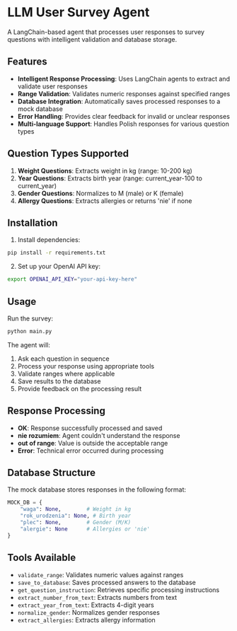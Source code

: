 # LLM User Survey Agent

A LangChain-based agent that processes user responses to survey questions with intelligent validation and database storage.

## Features

- **Intelligent Response Processing**: Uses LangChain agents to extract and validate user responses
- **Range Validation**: Validates numeric responses against specified ranges
- **Database Integration**: Automatically saves processed responses to a mock database
- **Error Handling**: Provides clear feedback for invalid or unclear responses
- **Multi-language Support**: Handles Polish responses for various question types

## Question Types Supported

1. **Weight Questions**: Extracts weight in kg (range: 10-200 kg)
2. **Year Questions**: Extracts birth year (range: current_year-100 to current_year)
3. **Gender Questions**: Normalizes to M (male) or K (female)
4. **Allergy Questions**: Extracts allergies or returns 'nie' if none

## Installation

1. Install dependencies:

```bash
pip install -r requirements.txt
```

2. Set up your OpenAI API key:

```bash
export OPENAI_API_KEY="your-api-key-here"
```

## Usage

Run the survey:

```bash
python main.py
```

The agent will:

1. Ask each question in sequence
2. Process your response using appropriate tools
3. Validate ranges where applicable
4. Save results to the database
5. Provide feedback on the processing result

## Response Processing

- **OK**: Response successfully processed and saved
- **nie rozumiem**: Agent couldn't understand the response
- **out of range**: Value is outside the acceptable range
- **Error**: Technical error occurred during processing

## Database Structure

The mock database stores responses in the following format:

```python
MOCK_DB = {
    "waga": None,        # Weight in kg
    "rok_urodzenia": None, # Birth year
    "plec": None,        # Gender (M/K)
    "alergie": None      # Allergies or 'nie'
}
```

## Tools Available

- `validate_range`: Validates numeric values against ranges
- `save_to_database`: Saves processed answers to the database
- `get_question_instruction`: Retrieves specific processing instructions
- `extract_number_from_text`: Extracts numbers from text
- `extract_year_from_text`: Extracts 4-digit years
- `normalize_gender`: Normalizes gender responses
- `extract_allergies`: Extracts allergy information
